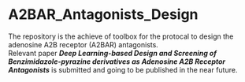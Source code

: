 # A2BAR_Antagonists_Design
The repository is the achieve of toolbox for the protocal to design the adenosine A2B receptor (A2BAR) antagonists.  
Relevant paper ***Deep Learning-based Design and Screening of Benzimidazole-pyrazine derivatives as Adenosine A2B Receptor Antagonists*** is submitted and going to be published in the near future.
